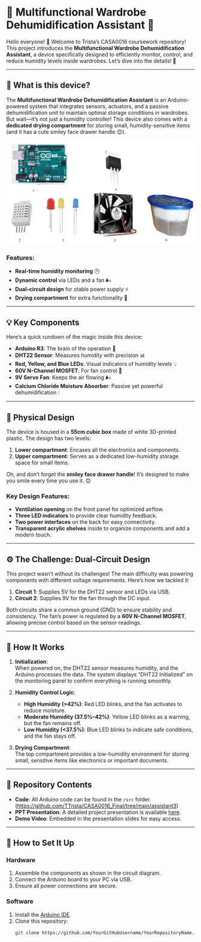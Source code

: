 # 🌟 Multifunctional Wardrobe Dehumidification Assistant 🌟

Hello everyone! 👋 Welcome to Trista’s CASA0016 coursework repository!  
This project introduces the **Multifunctional Wardrobe Dehumidification Assistant**, a device specifically designed to efficiently monitor, control, and reduce humidity levels inside wardrobes. Let’s dive into the details! 🚀

---

## 📖 What is this device?

The **Multifunctional Wardrobe Dehumidification Assistant** is an Arduino-powered system that integrates sensors, actuators, and a passive dehumidification unit to maintain optimal storage conditions in wardrobes. But wait—it’s not just a humidity controller! This device also comes with a **dedicated drying compartment** for storing small, humidity-sensitive items (and it has a cute smiley face drawer handle 😊).

![Components Overview](https://github.com/TTrista/CASA0016_Final/blob/main/interim%20PPT/Components.png)


### Features:
- **Real-time humidity monitoring** 🕒  
- **Dynamic control** via LEDs and a fan 🌬️  
- **Dual-circuit design** for stable power supply ⚡  
- **Drying compartment** for extra functionality 💼  

---

## 💡 Key Components

Here’s a quick rundown of the magic inside this device:  
- **Arduino R3**: The brain of the operation 🧠  
- **DHT22 Sensor**: Measures humidity with precision 📊  
- **Red, Yellow, and Blue LEDs**: Visual indicators of humidity levels 💡  
- **60V N-Channel MOSFET**: For fan control 🔧  
- **9V Servo Fan**: Keeps the air flowing 🌬️  
- **Calcium Chloride Moisture Absorber**: Passive yet powerful dehumidification 💧  

---

## 🎨 Physical Design

The device is housed in a **55cm cubic box** made of white 3D-printed plastic. The design has two levels:  
1. **Lower compartment**: Encases all the electronics and components.  
2. **Upper compartment**: Serves as a dedicated low-humidity storage space for small items.  

Oh, and don’t forget the **smiley face drawer handle**! It’s designed to make you smile every time you use it. 😊

### Key Design Features:
- **Ventilation opening** on the front panel for optimized airflow.  
- **Three LED indicators** to provide clear humidity feedback.  
- **Two power interfaces** on the back for easy connectivity.  
- **Transparent acrylic shelves** inside to organize components and add a modern touch.

---

## ⚙️ The Challenge: Dual-Circuit Design

This project wasn’t without its challenges! The main difficulty was powering components with different voltage requirements. Here’s how we tackled it:  
1. **Circuit 1**: Supplies 5V for the DHT22 sensor and LEDs via USB.  
2. **Circuit 2**: Supplies 9V for the fan through the DC input.  

Both circuits share a common ground (GND) to ensure stability and consistency. The fan’s power is regulated by a **60V N-Channel MOSFET**, allowing precise control based on the sensor readings.

---

## 🚀 How It Works

1. **Initialization**:  
   When powered on, the DHT22 sensor measures humidity, and the Arduino processes the data. The system displays “DHT22 Initialized” on the monitoring panel to confirm everything is running smoothly.

2. **Humidity Control Logic**:  
   - **High Humidity (>42%)**: Red LED blinks, and the fan activates to reduce moisture.  
   - **Moderate Humidity (37.5%–42%)**: Yellow LED blinks as a warning, but the fan remains off.  
   - **Low Humidity (<37.5%)**: Blue LED blinks to indicate safe conditions, and the fan stays off.

3. **Drying Compartment**:  
   The top compartment provides a low-humidity environment for storing small, sensitive items like electronics or important documents.

---

## 📂 Repository Contents

- **Code**: All Arduino code can be found in the `/src` folder. (https://github.com/TTrista/CASA0016_Final/tree/main/assistant3)
- **PPT Presentation**: A detailed project presentation is available [here](https://github.com/TTrista/CASA0016_Final).  
- **Demo Video**: Embedded in the presentation slides for easy access.

---

## 🔧 How to Set It Up

### Hardware
1. Assemble the components as shown in the circuit diagram.  
2. Connect the Arduino board to your PC via USB.  
3. Ensure all power connections are secure.

### Software
1. Install the [Arduino IDE](https://www.arduino.cc/en/software).  
2. Clone this repository:
   ```bash
   git clone https://github.com/YourGitHubUsername/YourRepositoryName.git
